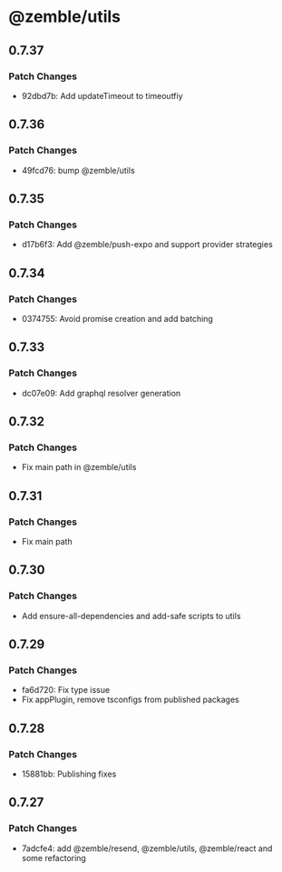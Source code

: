 # @zemble/utils

## 0.7.37

### Patch Changes

- 92dbd7b: Add updateTimeout to timeoutfiy

## 0.7.36

### Patch Changes

- 49fcd76: bump @zemble/utils

## 0.7.35

### Patch Changes

- d17b6f3: Add @zemble/push-expo and support provider strategies

## 0.7.34

### Patch Changes

- 0374755: Avoid promise creation and add batching

## 0.7.33

### Patch Changes

- dc07e09: Add graphql resolver generation

## 0.7.32

### Patch Changes

- Fix main path in @zemble/utils

## 0.7.31

### Patch Changes

- Fix main path

## 0.7.30

### Patch Changes

- Add ensure-all-dependencies and add-safe scripts to utils

## 0.7.29

### Patch Changes

- fa6d720: Fix type issue
- Fix appPlugin, remove tsconfigs from published packages

## 0.7.28

### Patch Changes

- 15881bb: Publishing fixes

## 0.7.27

### Patch Changes

- 7adcfe4: add @zemble/resend, @zemble/utils, @zemble/react and some refactoring
